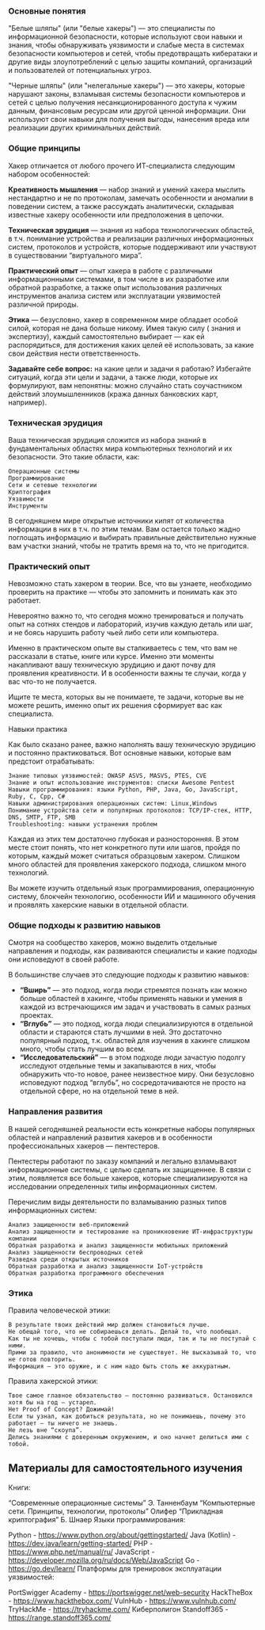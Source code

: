### Основные понятия

"Белые шляпы" (или "белые хакеры") — это специалисты по информационной безопасности, которые используют свои навыки и
знания, чтобы обнаруживать уязвимости и слабые места в системах безопасности компьютеров и сетей, чтобы предотвращать
кибератаки и другие виды злоупотреблений с целью защиты компаний, организаций и пользователей от потенциальных угроз.

"Черные шляпы" (или "нелегальные хакеры") — это хакеры, которые нарушают законы, взламывая системы безопасности
компьютеров и сетей с целью получения несанкционированного доступа к чужим данным, финансовым ресурсам или другой ценной
информации. Они используют свои навыки для получения выгоды, нанесения вреда или реализации других криминальных
действий.

### Общие принципы

Хакер отличается от любого прочего ИТ-специалиста следующим набором особенностей:

**Креативность мышления** — набор знаний и умений хакера мыслить нестандартно и не по протоколам, замечать особенности и
аномалии в поведении систем, а также рассуждать аналитически, складывая известные хакеру особенности или предположения в
цепочки.

**Техническая эрудиция** — знания из набора технологических областей, в т.ч. понимание устройства и реализации различных
информационных систем, протоколов и устройств, которые поддерживают или участвуют в существовании “виртуального мира”.

**Практический опыт** — опыт хакера в работе с различными информационными системами, в том числе в их разработке или
обратной разработке, а также опыт использования различных инструментов анализа систем или эксплуатации уязвимостей
различной природы.

**Этика** — безусловно, хакер в современном мире обладает особой силой, которая не дана больше никому. Имея такую силу (
знания и экспертизу), каждый самостоятельно выбирает — как ей распорядиться, для достижения каких целей её использовать,
за какие свои действия нести ответственность.

**Задавайте себе вопрос:** на какие цели и задачи я работаю? Избегайте ситуаций, когда эти цели и задачи, а также люди,
которые их формулируют, вам непонятны: можно случайно стать соучастником действий злоумышленников (кража данных
банковских карт, например).

### Техническая эрудиция

Ваша техническая эрудиция сложится из набора знаний в фундаментальных областях мира компьютерных технологий и их
безопасности. Это такие области, как:

    Операционные системы
    Программирование
    Сети и сетевые технологии
    Криптография
    Уязвимости
    Инструменты

В сегодняшнем мире открытые источники кипят от количества информации в них в т.ч. по этим темам. Вам остается только
жадно поглощать информацию и выбирать правильные действительно нужные вам участки знаний, чтобы не тратить время на то,
что не пригодится.

### Практический опыт

Невозможно стать хакером в теории. Все, что вы узнаете, необходимо проверить на практике — чтобы это запомнить и
понимать как это работает.

Невероятно важно то, что сегодня можно тренироваться и получать опыт на сотнях стендов и лабораторий, изучив каждую
деталь или шаг, и не боясь нарушить работу чьей либо сети или компьютера.

Именно в практическом опыте вы сталкиваетесь с тем, что вам не рассказали в статье, книге или курсе. Именно эти моменты
накапливают вашу техническую эрудицию и дают почву для проявления креативности. И в особенности важны те случаи, когда у
вас что-то не получается.

Ищите те места, которых вы не понимаете, те задачи, которые вы не можете решить, именно опыт их решения сформирует вас
как специалиста.

Навыки практика

Как было сказано ранее, важно наполнять вашу техническую эрудицию и постоянно практиковаться. Вот основные навыки,
которые вам предстоит отрабатывать:

    Знание типовых уязвимостей: OWASP ASVS, MASVS, PTES, CVE
    Знание и опыт использование инструментов: списки Awesome Pentest
    Навыки программирования: языки Python, PHP, Java, Go, JavaScript, Ruby, C, Cpp, C#
    Навыки администрирования операционных систем: Linux,Windows
    Понимание устройства сети и популярных протоколов: TCP/IP-стек, HTTP, DNS, SMTP, FTP, SMB
    Troubleshooting: навыки устранения проблем

Каждая из этих тем достаточно глубокая и разносторонняя. В этом месте стоит понять, что нет конкретного пути или шагов,
пройдя по которым, каждый может считаться образцовым хакером. Слишком много областей для проявления хакерского подхода,
слишком много технологий.

Вы можете изучить отдельный язык программирования, операционную систему, блокчейн технологию, особенности ИИ и машинного
обучения и проявлять хакерские навыки в отдельной области.

### Общие подходы к развитию навыков

Смотря на сообщество хакеров, можно выделить отдельные направления и подходы, как развиваются специалисты и какие
подходы они исповедуют в своей работе.

В большинстве случаев это следующие подходы к развитию навыков:

- **“Вширь”** — это подход, когда люди стремятся познать как можно больше областей в хакинге, чтобы применять навыки и
  умения
  в каждой из встречающихся им задач и участвовать в самых разных проектах.
- **“Вглубь”** — это подход, когда люди специализируются в отдельной области и стараются стать лучшими в ней. Это
  достаточно
  популярный подход, т.к. областей для изучения в хакинге слишком много, чтобы стать лучшим во всем.
- **“Исследовательский”** — в этом подходе люди зачастую подолгу исследуют отдельные темы и закапываются в них, чтобы
  обнаружить что-то новое, ранее неизвестное миру. Они безусловно исповедуют подход “вглубь”, но сосредотачиваются не
  просто на отдельной сфере, но на отдельной теме в ней.

### Направления развития

В нашей сегодняшней реальности есть конкретные наборы популярных областей и направлений развития хакеров и в особенности
профессиональных хакеров — пентестеров.

Пентестеры работают по заказу компаний и легально взламывают информационные системы, с целью сделать их защищеннее. В
связи с этим, появляется все больше хакеров, которые специализируются на исследовании определенных типы информационных
систем.

Перечислим виды деятельности по взламыванию разных типов информационных систем:

    Анализ защищенности веб-приложений
    Анализ защищенности и тестирование на проникновение ИТ-инфраструктуры компании
    Обратная разработка и анализ защищенности мобильных приложений
    Анализ защищенности беспроводных сетей
    Разведка среди открытых источников
    Обратная разработка и анализ защищенности IoT-устройств
    Обратная разработка программного обеспечения

### Этика

Правила человеческой этики:

    В результате твоих действий мир должен становиться лучше.
    Не обещай того, что не собираешься делать. Делай то, что пообещал.
    Как ты не хочешь, чтобы с тобой поступали люди, так и ты не поступай с ними.
    Прими за правило, что анонимности не существует. Не высказывай то, что не готов повторить.
    Информация – это оружие, и с ним надо быть столь же аккуратным.
Правила хакерской этики:

    Твое самое главное обязательство – постоянно развиваться. Остановился хотя бы на год – устарел.
    Нет Proof of Concept? Дожимай!
    Если ты узнал, как добиться результата, но не понимаешь, почему это работает – ты ничего не знаешь.
    Не лезь вне “скоупа”.
    Делись знаниями с доверенным окружением, и оно начнет делиться ими с тобой.


## Материалы для самостоятельного изучения
Книги:

“Современные операционные системы” Э. Танненбаум
“Компьютерные сети. Принципы, технологии, протоколы” Олифер
“Прикладная криптография” Б. Шнаер
Языки программирования:

Python - https://www.python.org/about/gettingstarted/
Java (Kotlin) - https://dev.java/learn/getting-started/
PHP - https://www.php.net/manual/ru/
JavaScript - https://developer.mozilla.org/ru/docs/Web/JavaScript
Go - https://go.dev/learn/
Платформы для тренировок эксплуатации уязвимостей:

PortSwigger Academy - https://portswigger.net/web-security
HackTheBox - https://www.hackthebox.com/
VulnHub - https://www.vulnhub.com/
TryHackMe - https://tryhackme.com/
Киберполигон Standoff365 - https://range.standoff365.com/

